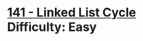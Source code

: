 # [141 - Linked List Cycle](https://leetcode.com/problems/linked-list-cycle/) </br> Difficulty: Easy